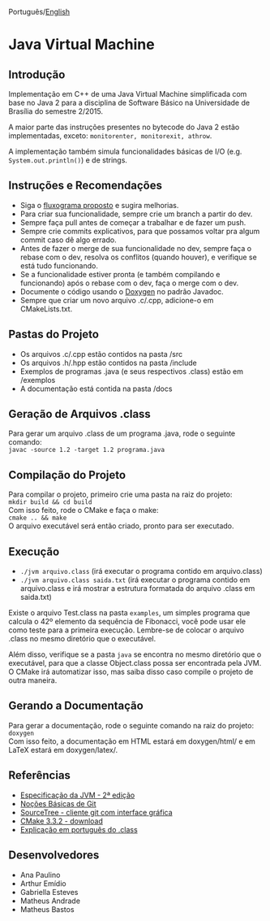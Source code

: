Português/[English](https://github.com/gabepk/jvm/blob/master/README.md)

# Java Virtual Machine

## Introdução
Implementação em C++ de uma Java Virtual Machine simplificada com base no Java 2 para a disciplina de Software Básico na Universidade de Brasília do semestre 2/2015.

A maior parte das instruções presentes no bytecode do Java 2 estão implementadas, exceto: ```monitorenter, monitorexit, athrow```.

A implementação também simula funcionalidades básicas de I/O (e.g. `System.out.println()`) e de strings.

## Instruções e Recomendações
* Siga o [fluxograma proposto](https://googledrive.com/host/0B_YEQWAPOAO3b3lwZmZTTGNONjg) e sugira melhorias.
* Para criar sua funcionalidade, sempre crie um branch a partir do dev.
* Sempre faça pull antes de começar a trabalhar e de fazer um push.
* Sempre crie commits explicativos, para que possamos voltar pra algum commit caso dê algo errado.
* Antes de fazer o merge de sua funcionalidade no dev, sempre faça o rebase com o dev, resolva os conflitos (quando houver), e verifique se está tudo funcionando.
* Se a funcionalidade estiver pronta (e também compilando e funcionando) após o rebase com o dev, faça o merge com o dev.
* Documente o código usando o [Doxygen](https://www.stack.nl/~dimitri/doxygen/manual/docblocks.html) no padrão Javadoc.
* Sempre que criar um novo arquivo .c/.cpp, adicione-o em CMakeLists.txt.

## Pastas do Projeto
* Os arquivos .c/.cpp estão contidos na pasta /src
* Os arquivos .h/.hpp estão contidos na pasta /include
* Exemplos de programas .java (e seus respectivos .class) estão em /exemplos
* A documentação está contida na pasta /docs

## Geração de Arquivos .class
Para gerar um arquivo .class de um programa .java, rode o seguinte comando:   
```javac -source 1.2 -target 1.2 programa.java```

## Compilação do Projeto
Para compilar o projeto, primeiro crie uma pasta na raiz do projeto:  
```mkdir build && cd build```  
Com isso feito, rode o CMake e faça o make:  
```cmake .. && make```  
O arquivo executável será então criado, pronto para ser executado.

## Execução
* ```./jvm arquivo.class``` (irá executar o programa contido em arquivo.class)
* ```./jvm arquivo.class saida.txt``` (irá executar o programa contido em arquivo.class e irá mostrar a estrutura formatada do arquivo .class em saida.txt)

Existe o arquivo Test.class na pasta ```examples```, um simples programa que calcula o 42º elemento da sequência de Fibonacci, você pode usar ele como teste para a primeira execução. Lembre-se de colocar o arquivo .class no mesmo diretório que o executável.

Além disso, verifique se a pasta `java` se encontra no mesmo diretório que o executável, para que a classe Object.class possa ser encontrada pela JVM. O CMake irá automatizar isso, mas saiba disso caso compile o projeto de outra maneira.

## Gerando a Documentação
Para gerar a documentação, rode o seguinte comando na raiz do projeto: ```doxygen```   
Com isso feito, a documentação em HTML estará em doxygen/html/ e em LaTeX estará em doxygen/latex/.

## Referências
* [Especificação da JVM - 2ª edição](http://web.cecs.pdx.edu/~apt/vmspec/VMSpecTOC.doc.html)
* [Noções Básicas de Git](https://git-scm.com/book/pt-br/v1/Primeiros-passos-Noções-Básicas-de-Git)
* [SourceTree - cliente git com interface gráfica](https://www.sourcetreeapp.com)
* [CMake 3.3.2 - download](https://cmake.org/download/)
* [Explicação em português do .class](http://www.bertochi.com.br/zines/cogubin/edicoes/1/ClassInjection.txt)

## Desenvolvedores
* Ana Paulino
* Arthur Emídio
* Gabriella Esteves
* Matheus Andrade
* Matheus Bastos
